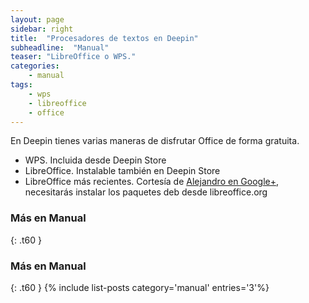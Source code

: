 ```yaml
---
layout: page
sidebar: right
title:  "Procesadores de textos en Deepin"
subheadline:  "Manual"
teaser: "LibreOffice o WPS."
categories:
    - manual
tags:
    - wps
    - libreoffice
    - office
---
```

<!--more-->
En Deepin tienes varias maneras de disfrutar Office de forma gratuita.


* WPS. Incluida desde Deepin Store
* LibreOffice. Instalable también en Deepin Store
* LibreOffice más recientes. Cortesía de [Alejandro en Google+](https://plus.google.com/+AlejandroCamarena/posts/LSBhef4DBxo), necesitarás instalar los paquetes deb desde libreoffice.org

### Más en Manual
{: .t60 }
### Más en Manual
{: .t60 }
{% include list-posts category='manual' entries='3'%}
